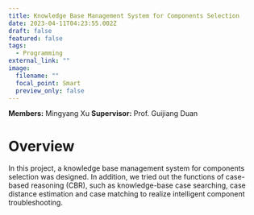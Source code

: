 ```yaml
---
title: Knowledge Base Management System for Components Selection
date: 2023-04-11T04:23:55.002Z
draft: false
featured: false
tags:
  - Programming
external_link: ""
image:
  filename: ""
  focal_point: Smart
  preview_only: false
---
```

**Members:** Mingyang Xu
**Supervisor:** Prof. Guijiang Duan



# Overview

In this project, a knowledge base management system for components selection was designed. In addition, we tried out the functions of case-based reasoning (CBR), such as knowledge-base case searching, case distance estimation and case matching to realize intelligent component troubleshooting.